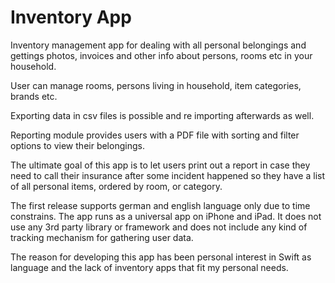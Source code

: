 # Inventory App

Inventory management app for dealing with all personal belongings and gettings photos, invoices and other info about persons, 
rooms etc in your household.

User can manage rooms, persons living in household, item categories, brands etc.

Exporting data in csv files is possible and re importing afterwards as well.

Reporting module provides users with a PDF file with sorting and filter options to view their belongings.

The ultimate goal of this app is to let users print out a report in case they need to call their insurance after some incident happened so they have a list of all personal items, ordered by room, or category.

The first release supports german and english language only due to time constrains. The app runs as a universal app on iPhone and iPad. It does not use any 3rd party library or framework and does not include any kind of tracking mechanism for gathering user data.

The reason for developing this app has been personal interest in Swift as language and the lack of inventory apps that fit my personal needs.
